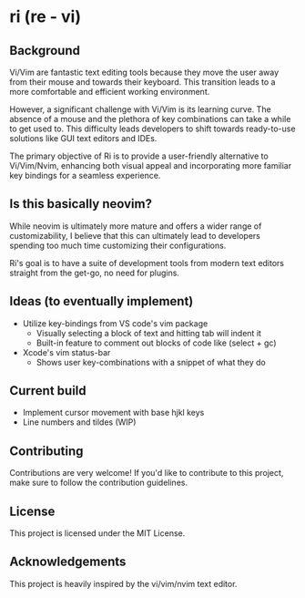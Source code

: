 # ri (re - vi)
## Background
Vi/Vim are fantastic text editing tools because they move the user away 
from their mouse and towards their keyboard. This transition leads to 
a more comfortable and efficient working environment.

However, a significant challenge with Vi/Vim is its learning curve. 
The absence of a mouse and the plethora of key combinations can take a 
while to get used to. This difficulty leads developers to shift towards 
ready-to-use solutions like GUI text editors and IDEs.

The primary objective of Ri is to provide a user-friendly alternative to 
Vi/Vim/Nvim, enhancing both visual appeal and incorporating more familiar 
key bindings for a seamless experience. 

## Is this basically neovim? 
While neovim is ultimately more mature and offers a wider range of customizability,
I believe that this can ultimately lead to developers spending too much time
customizing their configurations. 

Ri's goal is to have a suite of development tools from modern text editors 
straight from the get-go, no need for plugins.

## Ideas (to eventually implement)
- Utilize key-bindings from VS code's vim package
    - Visually selecting a block of text and hitting tab will indent it
    - Built-in feature to comment out blocks of code like (select + gc)
- Xcode's vim status-bar
    - Shows user key-combinations with a snippet of what they do

## Current build
- Implement cursor movement with base hjkl keys
- Line numbers and tildes (WIP)

## Contributing
Contributions are very welcome! If you'd like to contribute to this project,
make sure to follow the contribution guidelines.

## License 
This project is licensed under the MIT License. 

## Acknowledgements 
This project is heavily inspired by the vi/vim/nvim text editor.
